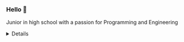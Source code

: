 ### Hello 👋

Junior in high school with a passion for Programming and Engineering

<details>
<summary>
  Details
</summary>

### What I do

I do almost any type of programming I can, although with an emphasis on systems programming and reverse engineering. I approach every challenge with an open mindset and being ready to learn. I have spent time around a multitude of operating systems, programming languges and other systems requiring me to constantly learn new technologies. I am really passionate about systems programming and reverse engineering, and plan to study it in college. I also spend time taking on mechanical enginnering projects such as building DIY sim racing cockpits and building robots for Vex Robotics competitions.

### What im working on
 - Brick Rigs Command Interpreter
     - Reverse Enginnering using IDA and Ghidra
     - Learing to write ASM
     - Writing a command interpreter
 - Vex Robotics
     - CAD Modeling (Fusion 360)
     - Physical Construction
     - Programming
 - JReverse
     - Making an installer application and re-factoring spagetti
 - Website
     - Writing up project overviews and developing pages for <a href="https://aaronwilk.dev" target="_tab">My Website</a>
### Github Stats

![Github Stats](https://github-readme-stats.vercel.app/api/?username=tubaplayerdis&show_icons=true&count_private=true&theme=react)

## My skills 📜

### Web Technologies 🌐
 - JavaScript
 - HTML
 - CSS
 - TypeScript
 - Bootstrap
 - Node.js
 - Discord.js

### Application Technologies 💻
 - C
 - C++
 - Vex V5 C++
 - Boost C++
 - WinUI 3 C++
 - OpenGl
 - Java Native Interface
 - Java Vitrual Machine Tool Interface
 - Java
 - Java Swing
 - Java FX
 - C#
 - WinForms C#
 - WPF C#
 - WinUI 3 C#
 - Python
 - Vex Micropython
 - Beamng Lua
 - Assembly

### Integrated System Technologies 💾
 - Raspberry PI
 - Arduino
 - TI-Nspire
 - Micropython
 - Vex Brain

### Operating Systems 🖥️
 - Windows 10/11
 - Raspbian
 - Chrome OS
 - Debian
 - Vexos

## What I'm currently learning 📚

- Ghidra
- Assembly
- Reverse Engineering

## Recent Accomplishments 🎉

- JSON based JIT interpreter for developing automation routines
- Proprietary scripting api enabling a real time Python to Java bridge
- Custom UI for library for VexOS
- Cross platform UI Library for TI-Npsire calcualtors and Desktop Applications.

### Languages Use

![UsedL anguages](https://github-readme-stats.vercel.app/api/top-langs/?username=tubaplayerdis&show_icons=true&count_private=true&theme=react&langs_count=10&layout=compact)

## Favorite Games 🎮

- Brick Rigs
- Beamng Drive
- Minecraft
- Teardown

</details>
